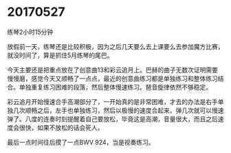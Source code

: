 # 20170527

练琴2小时15分钟

放假前一天，练琴还是比较积极，因为之后几天要么去上课要么去参加魔方比赛，就没时间了，算是抓住5月练琴的尾巴。

今天主要还是把重点放在了创意曲13和彩云追月上。巴赫的曲子无数次证明需要慢慢磨，感觉今天又顺畅了一点点，最近的创意曲练习都是单独练习和整体练习结合。单独重复练习困难的段落，然后整体慢速练习。琶音旋律依然不够稳定。

彩云追月开始慢速合手高潮部分了，一开始真的是非常困难，才去的办法是右手单独几次顺畅之后，左手也单独练习，然后以极慢的速度合起来，弹几次就可以慢速弹了。八度的连奏时刻提醒着自己要放松，毕竟这是高潮，音量很大，而且之后速度会很快，如果不放松的话会死人。

最后一点时间往后摸了一点BWV 924，当是视奏练习。
